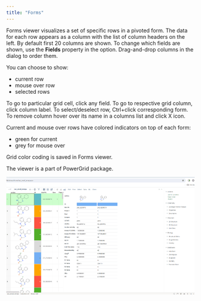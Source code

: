 ```yaml
---
title: "Forms"
---
```


Forms viewer visualizes a set of specific rows in a pivoted form. The data for each row appears as a column with the list of column headers on the left. By default first 20 columns are shown. To change which fields are shown, use the **Fields** property in the option. Drag-and-drop columns in the dialog to order them.

You can choose to show:

- current row
- mouse over row
- selected rows

To go to particular grid cell, click any field. To go to respective grid column, click column label.
To select/deselect row, Ctrl+click corresponding form.
To remove column hover over its name in a columns list and click X icon.

Current and mouse over rows have colored indicators on top of each form:

- green for current
- grey for mouse over

Grid color coding is saved in Forms viewer.

The viewer is a part of PowerGrid package.


![Forms viewer](forms_viewer_overview.gif "Forms viewer")